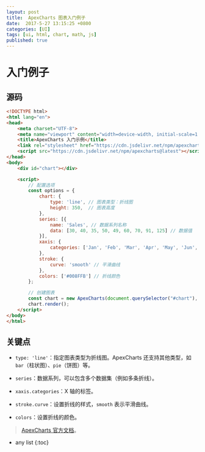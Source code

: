 ```yaml
---
layout: post
title:  ApexCharts 图表入门例子
date:  2017-5-27 13:15:25 +0800
categories: [UI]
tags: [ui, html, chart, math, js]
published: true
---
```



# 入门例子

## 源码

```html
<!DOCTYPE html>
<html lang="en">
<head>
    <meta charset="UTF-8">
    <meta name="viewport" content="width=device-width, initial-scale=1.0">
    <title>ApexCharts 入门示例</title>
    <link rel="stylesheet" href="https://cdn.jsdelivr.net/npm/apexcharts@latest/dist/apexcharts.css">
    <script src="https://cdn.jsdelivr.net/npm/apexcharts@latest"></script>
</head>
<body>
    <div id="chart"></div>

    <script>
        // 配置选项
        const options = {
            chart: {
                type: 'line', // 图表类型：折线图
                height: 350,  // 图表高度
            },
            series: [{
                name: 'Sales', // 数据系列名称
                data: [30, 40, 35, 50, 49, 60, 70, 91, 125] // 数据值
            }],
            xaxis: {
                categories: ['Jan', 'Feb', 'Mar', 'Apr', 'May', 'Jun', 'Jul', 'Aug', 'Sep'] // X 轴标签
            },
            stroke: {
                curve: 'smooth' // 平滑曲线
            },
            colors: ['#008FFB'] // 折线颜色
        };

        // 创建图表
        const chart = new ApexCharts(document.querySelector("#chart"), options);
        chart.render();
    </script>
</body>
</html>
```

## 关键点

- `type: 'line'`：指定图表类型为折线图。ApexCharts 还支持其他类型，如 `bar`（柱状图）、`pie`（饼图）等。

- `series`：数据系列，可以包含多个数据集（例如多条折线）。

- `xaxis.categories`：X 轴的标签。

- `stroke.curve`：设置折线的样式，`smooth` 表示平滑曲线。

- `colors`：设置折线的颜色。

>  [ApexCharts 官方文档](https://apexcharts.com/docs/)。


* any list
{:toc}

